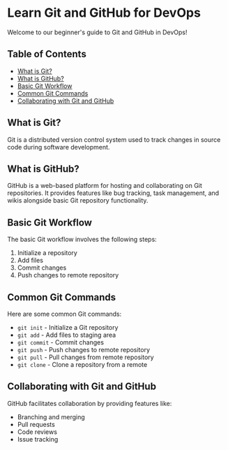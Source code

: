 # Learn Git and GitHub for DevOps

Welcome to our beginner's guide to Git and GitHub in DevOps!

## Table of Contents

- [What is Git?](#what-is-git)
- [What is GitHub?](#what-is-github)
- [Basic Git Workflow](#basic-git-workflow)
- [Common Git Commands](#common-git-commands)
- [Collaborating with Git and GitHub](#collaborating-with-git-and-github)

## What is Git?

Git is a distributed version control system used to track changes in source code during software development.

## What is GitHub?

GitHub is a web-based platform for hosting and collaborating on Git repositories. It provides features like bug tracking, task management, and wikis alongside basic Git repository functionality.

## Basic Git Workflow

The basic Git workflow involves the following steps:

1. Initialize a repository
2. Add files
3. Commit changes
4. Push changes to remote repository

## Common Git Commands

Here are some common Git commands:

- `git init` - Initialize a Git repository
- `git add` - Add files to staging area
- `git commit` - Commit changes
- `git push` - Push changes to remote repository
- `git pull` - Pull changes from remote repository
- `git clone` - Clone a repository from a remote

## Collaborating with Git and GitHub

GitHub facilitates collaboration by providing features like:

- Branching and merging
- Pull requests
- Code reviews
- Issue tracking
